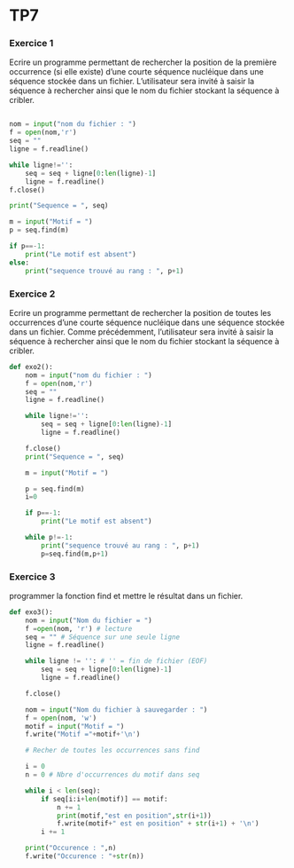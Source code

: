 # TP7

### Exercice 1

Ecrire un programme permettant de rechercher la position de la première occurrence (si elle existe) d’une courte séquence nucléique dans une séquence stockée dans un fichier. L’utilisateur sera invité à saisir la séquence à rechercher ainsi que le nom du fichier stockant la séquence à cribler.

```python

nom = input("nom du fichier : ")
f = open(nom,'r')
seq = ""
ligne = f.readline()

while ligne!='':
	seq = seq + ligne[0:len(ligne)-1]
    ligne = f.readline()
f.close()

print("Sequence = ", seq)

m = input("Motif = ")
p = seq.find(m)

if p==-1:
	print("Le motif est absent")
else:
	print("sequence trouvé au rang : ", p+1)
```



### Exercice 2

Ecrire un programme permettant de rechercher la position de toutes les occurrences d’une courte séquence nucléique dans une séquence stockée dans un fichier. Comme précédemment, l’utilisateur sera invité à saisir la séquence à rechercher ainsi que le nom du fichier stockant la séquence à cribler. 

```python
def exo2():
    nom = input("nom du fichier : ")
    f = open(nom,'r')
    seq = ""
    ligne = f.readline()

    while ligne!='':
        seq = seq + ligne[0:len(ligne)-1]
        ligne = f.readline()

    f.close()
    print("Sequence = ", seq)

    m = input("Motif = ")

    p = seq.find(m)
    i=0

    if p==-1:
        print("Le motif est absent")

    while p!=-1:
        print("sequence trouvé au rang : ", p+1)
        p=seq.find(m,p+1)
```

### Exercice 3 

programmer la fonction find et mettre le résultat dans un fichier.

```python
def exo3():
    nom = input("Nom du fichier = ")
    f =open(nom, 'r') # lecture
    seq = "" # Séquence sur une seule ligne
    ligne = f.readline()

    while ligne != '': # '' = fin de fichier (EOF)
        seq = seq + ligne[0:len(ligne)-1]
        ligne = f.readline()

    f.close()

    nom = input("Nom du fichier à sauvegarder : ")
    f = open(nom, 'w')
    motif = input("Motif = ")
    f.write("Motif ="+motif+'\n')

    # Recher de toutes les occurrences sans find

    i = 0
    n = 0 # Nbre d'occurrences du motif dans seq

    while i < len(seq):
        if seq[i:i+len(motif)] == motif:
            n += 1
            print(motif,"est en position",str(i+1))
            f.write(motif+" est en position" + str(i+1) + '\n')
        i += 1

    print("Occurence : ",n)
    f.write("Occurence : "+str(n))
```

